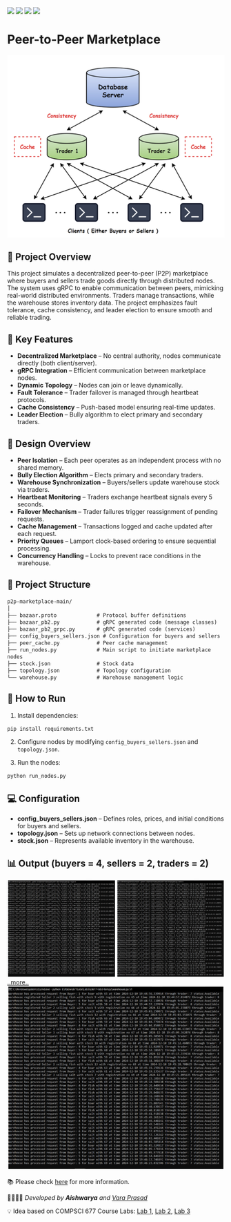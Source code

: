 <img src="https://img.shields.io/badge/Python-FFD43B?style=for-the-badge&logo=python&logoColor=darkgreen"/>
<img src="https://img.shields.io/badge/gRPC-4285F4?style=for-the-badge&logo=google&logoColor=white"/>
<img src="https://img.shields.io/badge/Multiprocessing-006400?style=for-the-badge&logo=linux&logoColor=white"/>
<img src="https://img.shields.io/badge/Distributed-7B68EE?style=for-the-badge&logo=network&logoColor=white"/>

#
# Peer-to-Peer Marketplace

![alt text](image.png)

## 📜 Project Overview
This project simulates a decentralized peer-to-peer (P2P) marketplace where buyers and sellers trade goods directly through distributed nodes. The system uses gRPC to enable communication between peers, mimicking real-world distributed environments. Traders manage transactions, while the warehouse stores inventory data. The project emphasizes fault tolerance, cache consistency, and leader election to ensure smooth and reliable trading.

##  🚀 Key Features
- **Decentralized Marketplace** – No central authority, nodes communicate directly (both client/server).
- **gRPC Integration** – Efficient communication between marketplace nodes.
- **Dynamic Topology** – Nodes can join or leave dynamically.
- **Fault Tolerance** – Trader failover is managed through heartbeat protocols.
- **Cache Consistency** – Push-based model ensuring real-time updates.
- **Leader Election** – Bully algorithm to elect primary and secondary traders.

## 🎨 Design Overview
- **Peer Isolation** – Each peer operates as an independent process with no shared memory.
- **Bully Election Algorithm** – Elects primary and secondary traders.
- **Warehouse Synchronization** – Buyers/sellers update warehouse stock via traders.
- **Heartbeat Monitoring** – Traders exchange heartbeat signals every 5 seconds.
- **Failover Mechanism** – Trader failures trigger reassignment of pending requests.
- **Cache Management** – Transactions logged and cache updated after each request.
- **Priority Queues** – Lamport clock-based ordering to ensure sequential processing.
- **Concurrency Handling** – Locks to prevent race conditions in the warehouse.

##  📂 Project Structure
```
p2p-marketplace-main/
│
├── bazaar.proto             # Protocol buffer definitions
├── bazaar_pb2.py            # gRPC generated code (message classes)
├── bazaar_pb2_grpc.py       # gRPC generated code (services)
├── config_buyers_sellers.json # Configuration for buyers and sellers
├── peer_cache.py            # Peer cache management
├── run_nodes.py             # Main script to initiate marketplace nodes
├── stock.json               # Stock data
├── topology.json            # Topology configuration
└── warehouse.py             # Warehouse management logic
```

## 🔧 How to Run
1. Install dependencies:
```bash
pip install requirements.txt
```

2. Configure nodes by modifying `config_buyers_sellers.json` and `topology.json`.

3. Run the nodes:
```bash
python run_nodes.py
```

## 💻 Configuration
- **config_buyers_sellers.json** – Defines roles, prices, and initial conditions for buyers and sellers.
- **topology.json** – Sets up network connections between nodes.
- **stock.json** – Represents available inventory in the warehouse.

## 📊 Output (buyers = 4, sellers = 2, traders = 2)
![nodes](image-2.png)
[..more..](./design-doc.pdf)
![Warehouse](image-1.png)

📚 Please check [here](./design-doc.pdf) for more information.

👨‍💻👩‍💻 *Developed by **Aishwarya** and [Vara Prasad](https://www.github.com/GudiVaraprasad)*

💡 Idea based on COMPSCI 677 Course Labs:
[Lab 1](http://lass.cs.umass.edu/~shenoy/courses/spring16/labs/lab1.html ), [Lab 2](http://lass.cs.umass.edu/~shenoy/courses/spring16/labs/lab2.html ), [Lab 3](http://lass.cs.umass.edu/~shenoy/courses/spring16/labs/lab3.html)